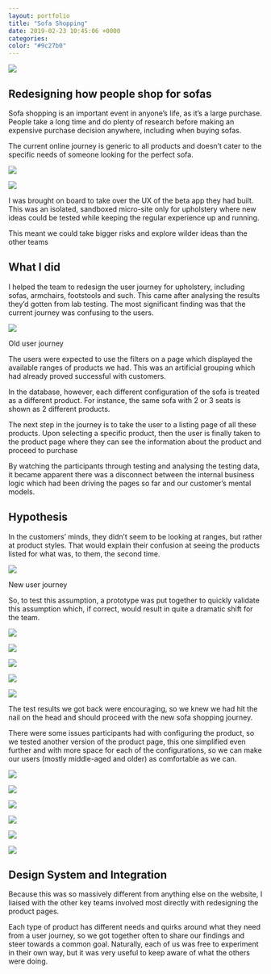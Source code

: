 ```yaml
---
layout: portfolio
title: "Sofa Shopping"
date: 2019-02-23 10:45:06 +0000
categories:
color: "#9c27b0"
---
```


![](Artboard_ipadair2_gold_right-1-e1551045281178-0550fba8-585b-4475-b02a-a93296d2dcd1.png)

## Redesigning how people shop for sofas

Sofa shopping is an important event in anyone’s life, as it’s a large purchase. People take a long time and do plenty of research before making an expensive purchase decision anywhere, including when buying sofas.

The current online journey is generic to all products and doesn’t cater to the specific needs of someone looking for the perfect sofa.

![](Screenshot-2019-02-23-at-21-8c0f552c-37b1-4a68-bfa4-e9c21df85026.25.19-1024x885.png)

![](Screenshot-2019-02-23-at-21-a0929a23-91b8-4fff-babc-04160df31ca8.28.48-1024x959.png)

I was brought on board to take over the UX of the beta app they had built. This was an isolated, sandboxed micro-site only for upholstery where new ideas could be tested while keeping the regular experience up and running.

This meant we could take bigger risks and explore wilder ideas than the other teams

## What I did

I helped the team to redesign the user journey for upholstery, including sofas, armchairs, footstools and such. This came after analysing the results they’d gotten from lab testing. The most significant finding was that the current journey was confusing to the users.

![](user-journey-before-e7c53637-2a23-4947-9d39-491d302c6d59.svg)

Old user journey

The users were expected to use the filters on a page which displayed the available ranges of products we had. This was an artificial grouping which had already proved successful with customers.

In the database, however, each different configuration of the sofa is treated as a different product. For instance, the same sofa with 2 or 3 seats is shown as 2 different products.

The next step in the journey is to take the user to a listing page of all these products. Upon selecting a specific product, then the user is finally taken to the product page where they can see the information about the product and proceed to purchase

By watching the participants through testing and analysing the testing data, it became apparent there was a disconnect between the internal business logic which had been driving the pages so far and our customer’s mental models.

## Hypothesis

In the customers’ minds, they didn’t seem to be looking at ranges, but rather at product styles. That would explain their confusion at seeing the products listed for what was, to them, the second time.

![](user-journey-after-5d54253e-816e-4021-82d1-52b8fccf7c4c.svg)

New user journey

So, to test this assumption, a prototype was put together to quickly validate this assumption which, if correct, would result in quite a dramatic shift for the team.

![](B1628267-627E-4958-BA02-CD66F0AC564B-1-e1551043095725-1024x1024-0a20e5a4-1cb4-45d2-b85f-76556897c97d.png)

![](8202E475-733B-4187-A27E-E9341FBE2A91-e1551042986402-1024x1024-63d09b97-9479-4bc5-89b7-9e865f23d1dd.png)

![](E6AB5828-20F9-47E5-B8C9-AA566B8890D3-e1551043124987-1024x1024-acca1cb6-1287-4c6f-a408-d50d5fa185fd.png)

![](DDC85887-419C-4C82-8E6E-E9AF20151529-e1551043016713-1024x1024-fe729a7a-a92e-4564-9697-ff1262a0ae72.png)

![](8D71EF9D-A7F2-4FD5-BBAE-F99E2B7CA0B5-e1551043050512-1024x1024-eb611100-c045-45dc-8e05-3927d94fd24c.png)

The test results we got back were encouraging, so we knew we had hit the nail on the head and should proceed with the new sofa shopping journey.

There were some issues participants had with configuring the product, so we tested another version of the product page, this one simplified even further and with more space for each of the configurations, so we can make our users (mostly middle-aged and older) as comfortable as we can.

![](PDP-page-Product-details-e1551043742426-640x1024-c98e3e99-fb25-4cc0-b125-1aa50255108d.png)

![](PDP-page-size-left-e1551043782856-640x1024-23738bd5-ff32-4b7a-a61f-eab329f2f414.png)

![](PDP-page-colour-corner-e1551043700870-639x1024-c671f62c-13e4-46a6-808a-f36f4d75ab0c.png)

![](PDP-page-colour-more-corner-e1551043713616-641x1024-c99e4478-8ef8-4c37-a2d7-c5d82785bbe2.png)

![](PDP-page-colourB-reds-selected-e1551043688871-640x1024-e6716a3e-dc4b-4814-ac45-5651d91486dc.png)

![](PDP-page-sizeB-corner-red-e1551043649898-1024x1024-e268234f-f763-4cf9-898c-6687eb27a76a.png)

## Design System and Integration

Because this was so massively different from anything else on the website, I liaised with the other key teams involved most directly with redesigning the product pages.

Each type of product has different needs and quirks around what they need from a user journey, so we got together often to share our findings and steer towards a common goal. Naturally, each of us was free to experiment in their own way, but it was very useful to keep aware of what the others were doing.
